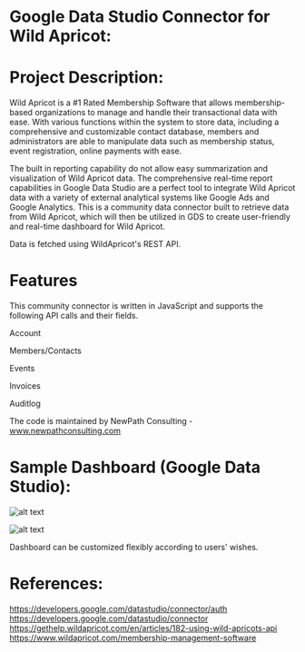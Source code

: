 # Google Data Studio Connector for Wild Apricot:

# Project Description:
Wild Apricot is a #1 Rated Membership Software that allows membership-based organizations to manage and handle their transactional data with ease. With various functions within the system to store data, including a comprehensive and customizable contact database, members and administrators are able to manipulate data such as membership status, event registration, online payments with ease.

The built in reporting capability do not allow easy summarization and visualization of Wild Apricot data. The comprehensive real-time report capabilities in Google Data Studio are a perfect tool to integrate Wild Apricot data with a variety of external analytical systems like Google Ads and Google Analytics. This is a community data connector built to retrieve data from Wild Apricot, which will then be utilized in GDS to create user-friendly and real-time dashboard for Wild Apricot.

Data is fetched using WildApricot's REST API.

# Features
This community connector is written in JavaScript and supports the following API calls and their fields.

Account

Members/Contacts

Events

Invoices

Auditlog

The code is maintained by NewPath Consulting - www.newpathconsulting.com
  
# Sample Dashboard (Google Data Studio):
![alt text](https://github.com/edtsoi430/Google-Data-Studio-Connector/blob/master/images/gds1.png)

![alt text](https://github.com/edtsoi430/Google-Data-Studio-Connector/blob/master/images/gds2.png)

Dashboard can be customized flexibly according to users' wishes.
    
# References:
https://developers.google.com/datastudio/connector/auth  
https://developers.google.com/datastudio/connector
https://gethelp.wildapricot.com/en/articles/182-using-wild-apricots-api  
https://www.wildapricot.com/membership-management-software
